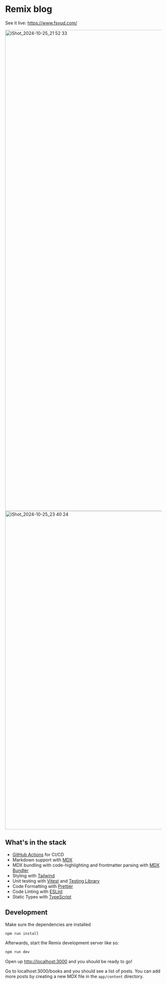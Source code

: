 # Remix blog

See it live: https://www.fsyud.com/

<img width="1548" alt="iShot_2024-10-25_21 52 33" src="https://github.com/user-attachments/assets/b679b662-8409-47f8-be08-d2a8a4361fba">

<img width="1025" alt="iShot_2024-10-25_23 40 24" src="https://github.com/user-attachments/assets/b7829dce-57c7-402b-97f5-133637cad2de">


## What's in the stack

- [GitHub Actions](https://github.com/features/actions) for CI/CD
- Markdown support with [MDX](https://mdxjs.com/)
- MDX bundling with code-highlighting and frontmatter parsing with
  [MDX Bundler](https://github.com/kentcdodds/mdx-bundler)
- Styling with [Tailwind](https://tailwindcss.com/)
- Unit testing with [Vitest](https://vitest.dev) and
  [Testing Library](https://testing-library.com)
- Code Formatting with [Prettier](https://prettier.io/)
- Code Linting with [ESLint](https://eslint.org/)
- Static Types with [TypeScript](https://typescriptlang.org)

## Development

Make sure the dependencies are installed

```sh
npm run install
```

Afterwards, start the Remix development server like so:

```sh
npm run dev
```

Open up [http://localhost:3000](http://localhost:3000) and you should be ready to go!

Go to localhost:3000/books and you should see a list of posts. You can add more posts by
creating a new MDX file in the `app/content` directory.
